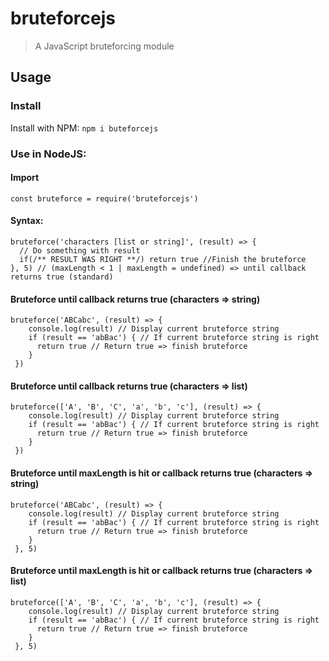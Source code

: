 # bruteforcejs

> A JavaScript bruteforcing module

## Usage

### Install

Install with NPM: `npm i buteforcejs`

### Use in NodeJS:

#### Import

    const bruteforce = require('bruteforcejs')

#### Syntax:

    bruteforce('characters [list or string]', (result) => {
      // Do something with result
      if(/** RESULT WAS RIGHT **/) return true //Finish the bruteforce
    }, 5) // (maxLength < 1 | maxLength = undefined) => until callback returns true (standard)

#### Bruteforce until callback returns true (characters => string)

    bruteforce('ABCabc', (result) => {
        console.log(result) // Display current bruteforce string
        if (result == 'abBac') { // If current bruteforce string is right
          return true // Return true => finish bruteforce
        }
     })


#### Bruteforce until callback returns true (characters => list)

    bruteforce(['A', 'B', 'C', 'a', 'b', 'c'], (result) => {
        console.log(result) // Display current bruteforce string
        if (result == 'abBac') { // If current bruteforce string is right
          return true // Return true => finish bruteforce
        }
     })


#### Bruteforce until maxLength is hit or callback returns true (characters => string)

    bruteforce('ABCabc', (result) => {
        console.log(result) // Display current bruteforce string
        if (result == 'abBac') { // If current bruteforce string is right
          return true // Return true => finish bruteforce
        }
     }, 5)


#### Bruteforce until maxLength is hit or callback returns true (characters => list)

    bruteforce(['A', 'B', 'C', 'a', 'b', 'c'], (result) => {
        console.log(result) // Display current bruteforce string
        if (result == 'abBac') { // If current bruteforce string is right
          return true // Return true => finish bruteforce
        }
     }, 5)

